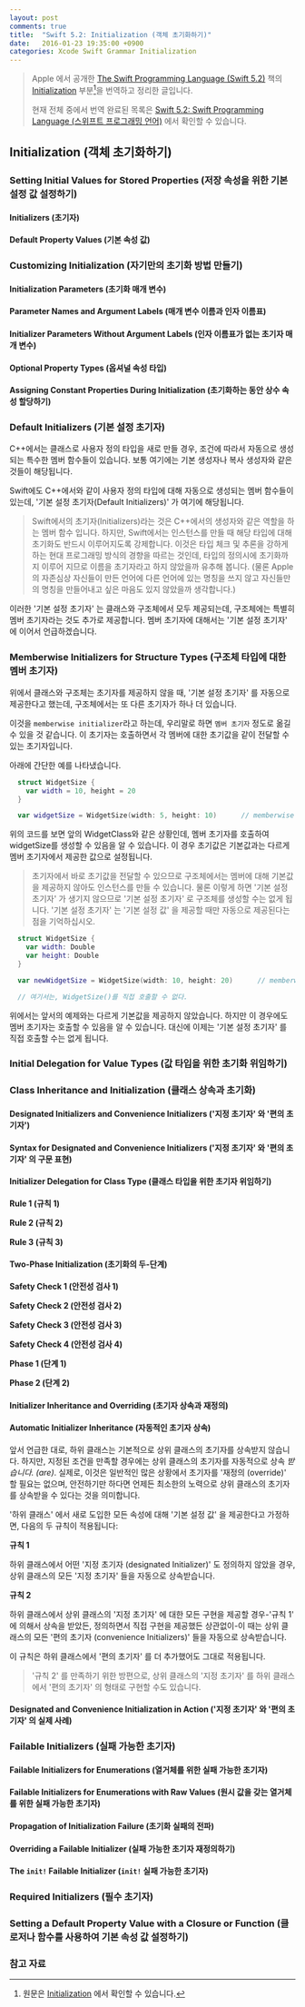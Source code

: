 ```yaml
---
layout: post
comments: true
title:  "Swift 5.2: Initialization (객체 초기화하기)"
date:   2016-01-23 19:35:00 +0900
categories: Xcode Swift Grammar Initialization
---
```


> Apple 에서 공개한 [The Swift Programming Language (Swift 5.2)](https://docs.swift.org/swift-book/) 책의 [Initialization](https://docs.swift.org/swift-book/LanguageGuide/Initialization.html) 부분[^Initialization]을 번역하고 정리한 글입니다.
>
> 현재 전체 중에서 번역 완료된 목록은 [Swift 5.2: Swift Programming Language (스위프트 프로그래밍 언어)](http://xho95.github.io/swift/programming/language/grammar/2017/02/27/The-Swift-Programming-Language.html) 에서 확인할 수 있습니다.

## Initialization (객체 초기화하기)

### Setting Initial Values for Stored Properties (저장 속성을 위한 기본 설정 값 설정하기)

#### Initializers (초기자)

#### Default Property Values (기본 속성 값)

### Customizing Initialization (자기만의 초기화 방법 만들기)

#### Initialization Parameters (초기화 매개 변수)

#### Parameter Names and Argument Labels (매개 변수 이름과 인자 이름표)

#### Initializer Parameters Without Argument Labels (인자 이름표가 없는 초기자 매개 변수)

#### Optional Property Types (옵셔널 속성 타입)

#### Assigning Constant Properties During Initialization (초기화하는 동안 상수 속성 할당하기)

### Default Initializers (기본 설정 초기자)

C++에서는 클래스로 사용자 정의 타입을 새로 만들 경우, 조건에 따라서 자동으로 생성되는 특수한 멤버 함수들이 있습니다. 보통 여기에는 기본 생성자나 복사 생성자와 같은 것들이 해당됩니다.

Swift에도 C++에서와 같이 사용자 정의 타입에 대해 자동으로 생성되는 멤버 함수들이 있는데, '기본 설정 초기자(Default Initializers)' 가 여기에 해당됩니다.

> Swift에서의 초기자(Initializers)라는 것은 C++에서의 생성자와 같은 역할을 하는 멤버 함수 입니다. 하지만, Swift에서는 인스턴스를 만들 때 해당 타입에 대해 초기화도 반드시 이루어지도록 강제합니다. 이것은 타입 체크 및 추론을 강하게 하는 현대 프로그래밍 방식의 경향을 따르는 것인데, 타입의 정의시에 초기화까지 이루어 지므로 이름을 초기자라고 하지 않았을까 유추해 봅니다. (물론 Apple의 자존심상 자신들이 만든 언어에 다른 언어에 있는 명칭을 쓰지 않고 자신들만의 명칭을 만들어내고 싶은 마음도 있지 않았을까 생각합니다.)

이러한 '기본 설정 초기자' 는 클래스와 구조체에서 모두 제공되는데, 구조체에는 특별히 멤버 초기자라는 것도 추가로 제공합니다. 멤버 초기자에 대해서는 '기본 설정 초기자' 에 이어서 언급하겠습니다.

### Memberwise Initializers for Structure Types (구조체 타입에 대한 멤버 초기자)

위에서 클래스와 구조체는 초기자를 제공하지 않을 때, '기본 설정 초기자' 를 자동으로 제공한다고 했는데, 구조체에서는 또 다른 초기자가 하나 더 있습니다.

이것을 `memberwise initializer`라고 하는데, 우리말로 하면 `멤버 초기자` 정도로 옮길 수 있을 것 같습니다. 이 초기자는 호출하면서 각 멤버에 대한 초기값을 같이 전달할 수 있는 초기자입니다.

아래에 간단한 예를 나타냈습니다.

```swift
  struct WidgetSize {
    var width = 10, height = 20
  }

  var widgetSize = WidgetSize(width: 5, height: 10)      // memberwise initializer
```

위의 코드를 보면 앞의 WidgetClass와 같은 상황인데, 멤버 초기자를 호출하여 widgetSize를 생성할 수 있음을 알 수 있습니다. 이 경우 초기값은 기본값과는 다르게 멤버 초기자에서 제공한 값으로 설정됩니다.

> 초기자에서 바로 초기값을 전달할 수 있으므로 구조체에서는 멤버에 대해 기본값을 제공하지 않아도 인스턴스를 만들 수 있습니다. 물론 이렇게 하면 '기본 설정 초기자' 가 생기지 않으므로 '기본 설정 초기자' 로 구조체를 생성할 수는 없게 됩니다. '기본 설정 초기자' 는 '기본 설정 값' 을 제공할 때만 자동으로 제공된다는 점을 기억하십시오.

```swift
  struct WidgetSize {
    var width: Double                             
    var height: Double
  }

  var newWidgetSize = WidgetSize(width: 10, height: 20)      // memberwise initializer

  // 여기서는, WidgetSize()를 직접 호출할 수 없다.
```

위에서는 앞서의 예제와는 다르게 기본값을 제공하지 않았습니다. 하지만 이 경우에도 멤버 초기자는 호출할 수 있음을 알 수 있습니다. 대신에 이제는 '기본 설정 초기자' 를 직접 호출할 수는 없게 됩니다.

### Initial Delegation for Value Types (값 타입을 위한 초기화 위임하기)

### Class Inheritance and Initialization (클래스 상속과 초기화)

#### Designated Initializers and Convenience Initializers ('지정 초기자' 와 '편의 초기자')

#### Syntax for Designated and Convenience Initializers ('지정 초기자' 와 '편의 초기자' 의 구문 표현)

#### Initializer Delegation for Class Type (클래스 타입을 위한 초기자 위임하기)

**Rule 1 (규칙 1)**

**Rule 2 (규칙 2)**

**Rule 3 (규칙 3)**

#### Two-Phase Initialization (초기화의 두-단계)

**Safety Check 1 (안전성 검사 1)**

**Safety Check 2 (안전성 검사 2)**

**Safety Check 3 (안전성 검사 3)**

**Safety Check 4 (안전성 검사 4)**

**Phase 1 (단계 1)**

**Phase 2 (단계 2)**

#### Initializer Inheritance and Overriding (초기자 상속과 재정의)

#### Automatic Initializer Inheritance (자동적인 초기자 상속)

앞서 언급한 대로, 하위 클래스는 기본적으로 상위 클래스의 초기자를 상속받지 않습니다. 하지만, 지정된 조건을 만족할 경우에는 상위 클래스의 초기자를 자동적으로 상속 _받습니다. (are)_. 실제로, 이것은 일반적인 많은 상황에서 초기자를 '재정의 (override)' 할 필요는 없으며, 안전하기만 하다면 언제든 최소한의 노력으로 상위 클래스의 초기자를 상속받을 수 있다는 것을 의미합니다.

'하위 클래스' 에서 새로 도입한 모든 속성에 대해 '기본 설정 값' 을 제공한다고 가정하면, 다음의 두 규칙이 적용됩니다:

**규칙 1**

  하위 클래스에서 어떤 '지정 초기자 (designated Initializer)' 도 정의하지 않았을 경우, 상위 클래스의 모든 '지정 초기자' 들을 자동으로 상속받습니다.

**규칙 2**

  하위 클래스에서 상위 클래스의 '지정 초기자' 에 대한 모든 구현을 제공할 경우-'규칙 1' 에 의해서 상속을 받았든, 정의하면서 직접 구현을 제공했든 상관없이-이 때는 상위 클래스의 모든 '편의 초기자 (convenience Initializers)' 들을 자동으로 상속받습니다.

이 규칙은 하위 클래스에서 '편의 초기자' 를 더 추가했어도 그대로 적용됩니다.

> '규칙 2' 를 만족하기 위한 방편으로, 상위 클래스의 '지정 초기자' 를 하위 클래스에서 '편의 초기자' 의 형태로 구현할 수도 있습니다.


#### Designated and Convenience Initialization in Action ('지정 초기자' 와 '편의 초기자' 의 실제 사례)

### Failable Initializers (실패 가능한 초기자)

#### Failable Initializers for Enumerations (열거체를 위한 실패 가능한 초기자)

#### Failable Initializers for Enumerations with Raw Values (원시 값을 갖는 열거체를 위한 실패 가능한 초기자)

#### Propagation of Initialization Failure (초기화 실패의 전파)

#### Overriding a Failable Initializer (실패 가능한 초기자 재정의하기)

#### The `init!` Failable Initializer (`init!` 실패 가능한 초기자)

### Required Initializers (필수 초기자)

### Setting a Default Property Value with a Closure or Function (클로저나 함수를 사용하여 기본 속성 값 설정하기)

### 참고 자료

[^Initialization]: 원문은 [Initialization](https://docs.swift.org/swift-book/LanguageGuide/Initialization.html) 에서 확인할 수 있습니다.
